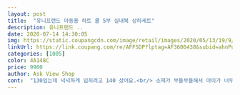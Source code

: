 ```yaml
---
layout: post 
title:  "유니프랜드 아동용 하트 쿨 5부 실내복 상하세트" 
description: 유니프랜드 ..
date: 2020-07-14 14:30:05 
img: https://static.coupangcdn.com/image/retail/images/2020/05/13/19/9/2d3dfaa3-4674-4c61-9ba0-2783dedaa814.jpg 
linkUrl: https://link.coupang.com/re/AFFSDP?lptag=AF3600438&subid=ahnPublicAsk&pageKey=1606708726&itemId=2744195442&vendorItemId=70734200079&traceid=V0-113-974feb7fc23f0459 
categories: [1005] 
color: 4A148C 
price: 9900 
author: Ask View Shop 
cont:  "130입는데 넉넉하게 입히려고 140 샀어요.<br/> 소재가 부들부들해서 아이가 너무 편하게 잘입네요.<br/> 세탁을 아직 안해봐서 보풀이 일어날지 아닐지는 잘 모르겠어요.<br/><br/>그렇지 않아요!<br/>나시보다 살이 접히는데가 닿지 않도록 반팔이 더 좋은 것 같아요.<br/>^^<br/>로켓와우로 배송이 하루도안걸렷네요 깜놀.<br/>.<br/><br/>막상 아기 쿨내의는 찾기가 어려웠어요ㅠㅠ<br/>받아보고 제품이 맘에 들어서 다른 디자인으로 추가 구매하려고요.<br/><br/>받아보니 정말 얇고 부드럽고 시원할 것 같아요.<br/> 찰랑찰랑 재질이에요.<br/><br/>빨리 빨아놔야겟어요 ^^  많이 파세용<br/>사이즈는 넉넉하게 입힙니다.<br/> 몸에 꽉 끼지 않도록.<br/>.<br/><br/>사진에서 보면 속살이 다 비쳐서 약할 것 같지만 막상 받아보면<br/>새벽배송으로 받았어요!<br/>외출복은 100, 내의는 110입어요.<br/><br/>요즘 온도가 너무 더워서 아기 몸에 땀띠가 올라오기 시작했는데ㅠㅠ<br/>유니프랜드 자체 제품들이 가성비도 좋고옷 품질도 좋아서 믿고 구입했어요.<br/><br/>유니프랜드 제품은 만족스러워서 작년부터 쭉 입혔는데,<br/>제품 질이 너무좋아요 보들보들하니 ㅎㅎ  이쁘기도하고 여름에 정말시원할꺼같아요<br/>쿠팡에서 1500원 할인쿠폰이 떠서 최저가로 구입했어요!<br/>흰색에 빨강 하트가 정말 예쁘고 시원해보여요.<br/><br/>" 
---
```

